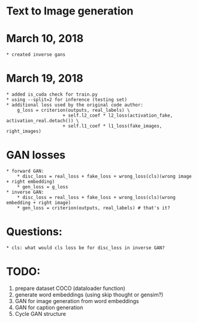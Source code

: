 # Text to Image generation

# March 10, 2018
	* created inverse gans

# March 19, 2018
	* added is_cuda check for train.py
	* using --split=2 for inference (testing set)
	* additional loss used by the original code author:
		g_loss = criterion(outputs, real_labels) \
						 + self.l2_coef * l2_loss(activation_fake, activation_real.detach()) \
						 + self.l1_coef * l1_loss(fake_images, right_images)


# GAN losses
	* forward GAN: 
		* disc_loss = real_loss + fake_loss + wrong_loss(cls)(wrong image + right embedding)
		* gen_loss = g_loss
	* inverse GAN: 
		* disc_loss = real_loss + fake_loss + wrong_loss(cls)(wrong embedding + right image)
		* gen_loss = criterion(outputs, real_labels) # that's it?

# Questions:
	* cls: what would cls loss be for disc_loss in inverse GAN?
	


# TODO:
1. prepare dataset COCO (dataloader function)
2. generate word embeddings (using skip thought or gensim?)
3. GAN for image generation from word embeddings
4. GAN for caption generation
5. Cycle GAN structure







